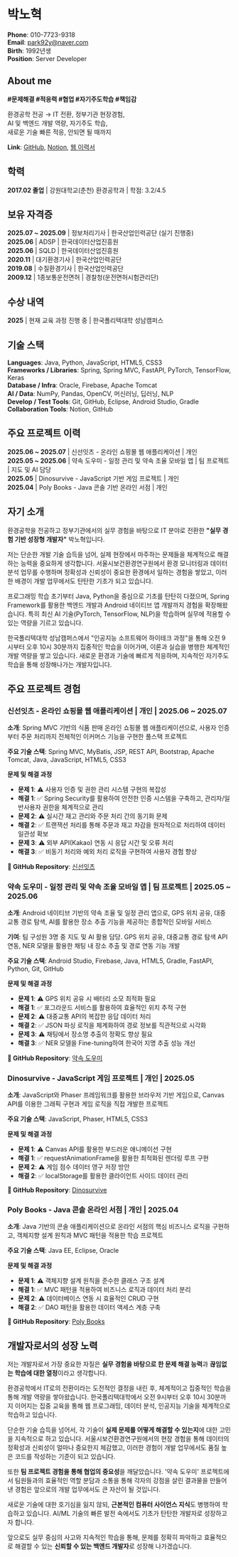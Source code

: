 # 박노혁

**Phone**: 010-7723-9318  
**Email**: park92y@naver.com  
**Birth**: 1992년생  
**Position**: Server Developer

## About me

**#문제해결 #적응력 #협업 #자기주도학습 #책임감**

환경공학 전공 → IT 전환, 정부기관 현장경험,  
AI 및 백엔드 개발 역량, 자기주도 학습,  
새로운 기술 빠른 적응, 
안되면 될 때까지

**Link**: [GitHub](https://github.com/NoHyeokPark), [Notion](https://crystal-saguaro-d92.notion.site/1a7ef6f00e5180ddafb0c575d76124b2?pvs=74), [웹 이력서](https://nohyeokpark.github.io/introduce/)

## 학력

**2017.02 졸업** | 강원대학교(춘천) 환경공학과 | 학점: 3.2/4.5

## 보유 자격증

**2025.07 ~ 2025.09** | 정보처리기사 | 한국산업인력공단 (실기 진행중)  
**2025.06** | ADSP | 한국데이터산업진흥원  
**2025.06** | SQLD | 한국데이터산업진흥원  
**2020.11** | 대기환경기사 | 한국산업인력공단  
**2019.08** | 수질환경기사 | 한국산업인력공단  
**2009.12** | 1종보통운전면허 | 경찰청(운전면허시험관리단)

## 수상 내역

**2025** | 현재 교육 과정 진행 중 | 한국폴리텍대학 성남캠퍼스

## 기술 스택

**Languages**: Java, Python, JavaScript, HTML5, CSS3  
**Frameworks / Libraries**: Spring, Spring MVC, FastAPI, PyTorch, TensorFlow, Keras  
**Database / Infra**: Oracle, Firebase, Apache Tomcat  
**AI / Data**: NumPy, Pandas, OpenCV, 머신러닝, 딥러닝, NLP  
**Develop / Test Tools**: Git, GitHub, Eclipse, Android Studio, Gradle  
**Collaboration Tools**: Notion, GitHub

## 주요 프로젝트 이력

**2025.06 ~ 2025.07** | 신선잇츠 - 온라인 쇼핑몰 웹 애플리케이션 | 개인  
**2025.05 ~ 2025.06** | 약속 도우미 - 일정 관리 및 약속 조율 모바일 앱 | 팀 프로젝트 | 지도 및 AI 담당  
**2025.05** | Dinosurvive - JavaScript 기반 게임 프로젝트 | 개인  
**2025.04** | Poly Books - Java 콘솔 기반 온라인 서점 | 개인

## 자기 소개

환경공학을 전공하고 정부기관에서의 실무 경험을 바탕으로 IT 분야로 전환한 **"실무 경험 기반 성장형 개발자"** 박노혁입니다.

저는 단순한 개발 기술 습득을 넘어, 실제 현장에서 마주하는 문제들을 체계적으로 해결하는 능력을 중요하게 생각합니다. 서울시보건환경연구원에서 환경 모니터링과 데이터 분석 업무를 수행하며 정확성과 신뢰성이 중요한 환경에서 일하는 경험을 쌓았고, 이러한 배경이 개발 업무에서도 탄탄한 기초가 되고 있습니다.

프로그래밍 학습 초기부터 Java, Python을 중심으로 기초를 탄탄히 다졌으며, Spring Framework를 활용한 백엔드 개발과 Android 네이티브 앱 개발까지 경험을 확장해왔습니다. 특히 최신 AI 기술(PyTorch, TensorFlow, NLP)을 학습하며 실무에 적용할 수 있는 역량을 기르고 있습니다.

한국폴리텍대학 성남캠퍼스에서 "인공지능 소프트웨어 하이테크 과정"을 통해 오전 9시부터 오후 10시 30분까지 집중적인 학습을 이어가며, 이론과 실습을 병행한 체계적인 개발 역량을 쌓고 있습니다. 새로운 환경과 기술에 빠르게 적응하며, 지속적인 자기주도 학습을 통해 성장해나가는 개발자입니다.

## 주요 프로젝트 경험

### 신선잇츠 - 온라인 쇼핑몰 웹 애플리케이션 | 개인 | 2025.06 ~ 2025.07

**소개**: Spring MVC 기반의 식품 판매 온라인 쇼핑몰 웹 애플리케이션으로, 사용자 인증부터 주문 처리까지 전체적인 이커머스 기능을 구현한 풀스택 프로젝트

**주요 기술 스택**: Spring MVC, MyBatis, JSP, REST API, Bootstrap, Apache Tomcat, Java, JavaScript, HTML5, CSS3

**문제 및 해결 과정**
- **문제 1**: ⚠️ 사용자 인증 및 권한 관리 시스템 구현의 복잡성
- **해결 1**: ✅ Spring Security를 활용하여 안전한 인증 시스템을 구축하고, 관리자/일반사용자 권한을 체계적으로 관리
- **문제 2**: ⚠️ 실시간 재고 관리와 주문 처리 간의 동기화 문제
- **해결 2**: ✅ 트랜잭션 처리를 통해 주문과 재고 차감을 원자적으로 처리하여 데이터 일관성 확보
- **문제 3**: ⚠️ 외부 API(Kakao) 연동 시 응답 시간 및 오류 처리
- **해결 3**: ✅ 비동기 처리와 예외 처리 로직을 구현하여 사용자 경험 향상

**🔗 GitHub Repository**: [신선잇츠](https://github.com/NoHyeokPark/dinosurvive)

### 약속 도우미 - 일정 관리 및 약속 조율 모바일 앱 | 팀 프로젝트 | 2025.05 ~ 2025.06

**소개**: Android 네이티브 기반의 약속 조율 및 일정 관리 앱으로, GPS 위치 공유, 대중교통 경로 탐색, AI를 활용한 장소 추출 기능을 제공하는 종합적인 모바일 서비스

**기여**: 팀 구성원 3명 중 지도 및 AI 활용 담당. GPS 위치 공유, 대중교통 경로 탐색 API 연동, NER 모델을 활용한 채팅 내 장소 추출 및 경로 연동 기능 개발

**주요 기술 스택**: Android Studio, Firebase, Java, HTML5, Gradle, FastAPI, Python, Git, GitHub

**문제 및 해결 과정**
- **문제 1**: ⚠️ GPS 위치 공유 시 배터리 소모 최적화 필요
- **해결 1**: ✅ 포그라운드 서비스를 활용하여 효율적인 위치 추적 구현
- **문제 2**: ⚠️ 대중교통 API의 복잡한 응답 데이터 처리
- **해결 2**: ✅ JSON 파싱 로직을 체계화하여 경로 정보를 직관적으로 시각화
- **문제 3**: ⚠️ 채팅에서 장소명 추출의 정확도 향상 필요
- **해결 3**: ✅ NER 모델을 Fine-tuning하여 한국어 지명 추출 성능 개선

**🔗 GitHub Repository**: [약속 도우미](https://github.com/NoHyeokPark/ETA)

### Dinosurvive - JavaScript 게임 프로젝트 | 개인 | 2025.05

**소개**: JavaScript와 Phaser 프레임워크를 활용한 브라우저 기반 게임으로, Canvas API를 이용한 그래픽 구현과 게임 로직을 직접 개발한 프로젝트

**주요 기술 스택**: JavaScript, Phaser, HTML5, CSS3

**문제 및 해결 과정**
- **문제 1**: ⚠️ Canvas API를 활용한 부드러운 애니메이션 구현
- **해결 1**: ✅ requestAnimationFrame을 활용한 최적화된 렌더링 루프 구현
- **문제 2**: ⚠️ 게임 점수 데이터 영구 저장 방안
- **해결 2**: ✅ localStorage를 활용한 클라이언트 사이드 데이터 관리

**🔗 GitHub Repository**: [Dinosurvive](https://github.com/NoHyeokPark/dinosurvive)

### Poly Books - Java 콘솔 온라인 서점 | 개인 | 2025.04

**소개**: Java 기반의 콘솔 애플리케이션으로 온라인 서점의 핵심 비즈니스 로직을 구현하고, 객체지향 설계 원칙과 MVC 패턴을 적용한 학습 프로젝트

**주요 기술 스택**: Java EE, Eclipse, Oracle

**문제 및 해결 과정**
- **문제 1**: ⚠️ 객체지향 설계 원칙을 준수한 클래스 구조 설계
- **해결 1**: ✅ MVC 패턴을 적용하여 비즈니스 로직과 데이터 처리 분리
- **문제 2**: ⚠️ 데이터베이스 연동 시 효율적인 CRUD 구현
- **해결 2**: ✅ DAO 패턴을 활용한 데이터 액세스 계층 구축

**🔗 GitHub Repository**: [Poly Books](https://github.com/NoHyeokPark/javaBookStore)

## 개발자로서의 성장 노력

저는 개발자로서 가장 중요한 자질은 **실무 경험을 바탕으로 한 문제 해결 능력**과 **끊임없는 학습에 대한 열정**이라고 생각합니다.

환경공학에서 IT로의 전환이라는 도전적인 결정을 내린 후, 체계적이고 집중적인 학습을 통해 개발 역량을 쌓아왔습니다. 한국폴리텍대학에서 오전 9시부터 오후 10시 30분까지 이어지는 집중 교육을 통해 웹 프로그래밍, 데이터 분석, 인공지능 기술을 체계적으로 학습하고 있습니다.

단순한 기술 습득을 넘어서, 각 기술이 **실제 문제를 어떻게 해결할 수 있는지**에 대한 고민을 지속적으로 하고 있습니다. 서울시보건환경연구원에서의 현장 경험을 통해 데이터의 정확성과 신뢰성이 얼마나 중요한지 체감했고, 이러한 경험이 개발 업무에서도 품질 높은 코드를 작성하는 기준이 되고 있습니다.

또한 **팀 프로젝트 경험을 통해 협업의 중요성**을 깨달았습니다. '약속 도우미' 프로젝트에서 팀원들과의 효율적인 역할 분담과 소통을 통해 각자의 강점을 살린 결과물을 만들어낸 경험은 앞으로의 개발 업무에서도 큰 자산이 될 것입니다.

새로운 기술에 대한 호기심을 잃지 않되, **근본적인 컴퓨터 사이언스 지식**도 병행하여 학습하고 있습니다. AI/ML 기술의 빠른 발전 속에서도 기초가 탄탄한 개발자로 성장하고자 합니다.

앞으로도 실무 중심의 사고와 지속적인 학습을 통해, 문제를 정확히 파악하고 효율적으로 해결할 수 있는 **신뢰할 수 있는 백엔드 개발자**로 성장해 나가겠습니다.
